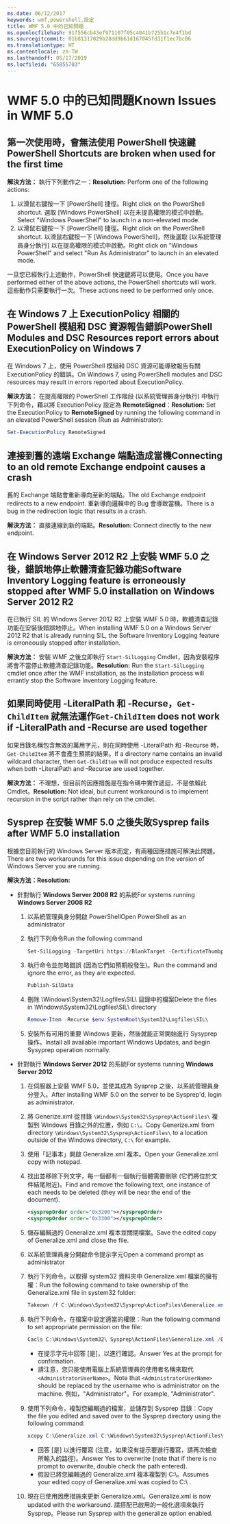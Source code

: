 ```yaml
---
ms.date: 06/12/2017
keywords: wmf,powershell,設定
title: WMF 5.0 中的已知問題
ms.openlocfilehash: 91f556cb43ef971107f05c4041b725b1c7e4f1bd
ms.sourcegitcommit: 01b81317029b28dd9b61d167045fd31f1ec7bc06
ms.translationtype: HT
ms.contentlocale: zh-TW
ms.lasthandoff: 05/17/2019
ms.locfileid: "65855703"
---
```

# <a name="known-issues-in-wmf-50"></a><span data-ttu-id="1137d-103">WMF 5.0 中的已知問題</span><span class="sxs-lookup"><span data-stu-id="1137d-103">Known Issues in WMF 5.0</span></span>

## <a name="powershell-shortcuts-are-broken-when-used-for-the-first-time"></a><span data-ttu-id="1137d-104">第一次使用時，會無法使用 PowerShell 快速鍵</span><span class="sxs-lookup"><span data-stu-id="1137d-104">PowerShell Shortcuts are broken when used for the first time</span></span>

<span data-ttu-id="1137d-105">**解決方法：** 執行下列動作之一：</span><span class="sxs-lookup"><span data-stu-id="1137d-105">**Resolution:** Perform one of the following actions:</span></span>

1. <span data-ttu-id="1137d-106">以滑鼠右鍵按一下 [PowerShell] 捷徑。</span><span class="sxs-lookup"><span data-stu-id="1137d-106">Right click on the PowerShell shortcut.</span></span> <span data-ttu-id="1137d-107">選取 [Windows PowerShell] 以在未提高權限的模式中啟動。</span><span class="sxs-lookup"><span data-stu-id="1137d-107">Select "Windows PowerShell" to launch in a non-elevated mode.</span></span>
2. <span data-ttu-id="1137d-108">以滑鼠右鍵按一下 [PowerShell] 捷徑。</span><span class="sxs-lookup"><span data-stu-id="1137d-108">Right click on the PowerShell shortcut.</span></span> <span data-ttu-id="1137d-109">以滑鼠右鍵按一下 [Windows PowerShell]，然後選取 [以系統管理員身分執行] 以在提高權限的模式中啟動。</span><span class="sxs-lookup"><span data-stu-id="1137d-109">Right click on "Windows PowerShell" and select "Run As Administrator" to launch in an elevated mode.</span></span>

<span data-ttu-id="1137d-110">一旦您已經執行上述動作，PowerShell 快速鍵將可以使用。</span><span class="sxs-lookup"><span data-stu-id="1137d-110">Once you have performed either of the above actions, the PowerShell shortcuts will work.</span></span> <span data-ttu-id="1137d-111">這些動作只需要執行一次。</span><span class="sxs-lookup"><span data-stu-id="1137d-111">These actions need to be performed only once.</span></span>

## <a name="powershell-modules-and-dsc-resources-report-errors-about-executionpolicy-on-windows-7"></a><span data-ttu-id="1137d-112">在 Windows 7 上 ExecutionPolicy 相關的 PowerShell 模組和 DSC 資源報告錯誤</span><span class="sxs-lookup"><span data-stu-id="1137d-112">PowerShell Modules and DSC Resources report errors about ExecutionPolicy on Windows 7</span></span>

<span data-ttu-id="1137d-113">在 Windows 7 上，使用 PowerShell 模組和 DSC 資源可能導致報告有關 ExecutionPolicy 的錯誤。</span><span class="sxs-lookup"><span data-stu-id="1137d-113">On Windows 7, using PowerShell modules and DSC resources may result in errors reported about ExecutionPolicy.</span></span>

<span data-ttu-id="1137d-114">**解決方法：** 在提高權限的 PowerShell 工作階段 (以系統管理員身分執行) 中執行下列命令，藉以將 ExecutionPolicy 設定為 **RemoteSigned**：</span><span class="sxs-lookup"><span data-stu-id="1137d-114">**Resolution:** Set the ExecutionPolicy to **RemoteSigned** by running the following command in an elevated PowerShell session (Run as Administrator):</span></span>

```powershell
Set-ExecutionPolicy RemoteSigned
```

## <a name="connecting-to-an-old-remote-exchange-endpoint-causes-a-crash"></a><span data-ttu-id="1137d-115">連接到舊的遠端 Exchange 端點造成當機</span><span class="sxs-lookup"><span data-stu-id="1137d-115">Connecting to an old remote Exchange endpoint causes a crash</span></span>

<span data-ttu-id="1137d-116">舊的 Exchange 端點會重新導向至新的端點。</span><span class="sxs-lookup"><span data-stu-id="1137d-116">The old Exchange endpoint redirects to a new endpoint.</span></span> <span data-ttu-id="1137d-117">重新導向邏輯中的 Bug 會導致當機。</span><span class="sxs-lookup"><span data-stu-id="1137d-117">There is a bug in the redirection logic that results in a crash.</span></span>

<span data-ttu-id="1137d-118">**解決方法：** 直接連線到新的端點。</span><span class="sxs-lookup"><span data-stu-id="1137d-118">**Resolution:** Connect directly to the new endpoint.</span></span>

## <a name="software-inventory-logging-feature-is-erroneously-stopped-after-wmf-50-installation-on-windows-server-2012-r2"></a><span data-ttu-id="1137d-119">在 Windows Server 2012 R2 上安裝 WMF 5.0 之後，錯誤地停止軟體清查記錄功能</span><span class="sxs-lookup"><span data-stu-id="1137d-119">Software Inventory Logging feature is erroneously stopped after WMF 5.0 installation on Windows Server 2012 R2</span></span>

<span data-ttu-id="1137d-120">在已執行 SIL 的 Windows Server 2012 R2 上安裝 WMF 5.0 時，軟體清查記錄功能在安裝後錯誤地停止。</span><span class="sxs-lookup"><span data-stu-id="1137d-120">When installing WMF 5.0 on a Windows Server 2012 R2 that is already running SIL, the Software Inventory Logging feature is erroneously stopped after installation.</span></span>

<span data-ttu-id="1137d-121">**解決方法：** 安裝 WMF 之後立即執行 `Start-SilLogging` Cmdlet，因為安裝程序將會不當停止軟體清查記錄功能。</span><span class="sxs-lookup"><span data-stu-id="1137d-121">**Resolution:** Run the `Start-SilLogging` cmdlet once after the WMF installation, as the installation process will errantly stop the Software Inventory Logging feature.</span></span>

## <a name="get-childitem-does-not-work-if--literalpath-and--recurse-are-used-together"></a><span data-ttu-id="1137d-122">如果同時使用 -LiteralPath 和 -Recurse，`Get-ChildItem` 就無法運作</span><span class="sxs-lookup"><span data-stu-id="1137d-122">`Get-ChildItem` does not work if -LiteralPath and -Recurse are used together</span></span>

<span data-ttu-id="1137d-123">如果目錄名稱包含無效的萬用字元，則在同時使用 -LiteralPath 和 -Recurse 時，`Get-ChildItem` 將不會產生預期的結果。</span><span class="sxs-lookup"><span data-stu-id="1137d-123">If a directory name contains an invalid wildcard character, then `Get-ChildItem` will not produce expected results when both -LiteralPath and -Recurse are used together.</span></span>

<span data-ttu-id="1137d-124">**解決方法：** 不理想，但目前的因應措施是在指令碼中實作遞迴，不是依賴此 Cmdlet。</span><span class="sxs-lookup"><span data-stu-id="1137d-124">**Resolution:** Not ideal, but current workaround is to implement recursion in the script rather than rely on the cmdlet.</span></span>

## <a name="sysprep-fails-after-wmf-50-installation"></a><span data-ttu-id="1137d-125">Sysprep 在安裝 WMF 5.0 之後失敗</span><span class="sxs-lookup"><span data-stu-id="1137d-125">Sysprep fails after WMF 5.0 installation</span></span>

<span data-ttu-id="1137d-126">根據您目前執行的 Windows Server 版本而定，有兩種因應措施可解決此問題。</span><span class="sxs-lookup"><span data-stu-id="1137d-126">There are two workarounds for this issue depending on the version of Windows Server you are running.</span></span>

<span data-ttu-id="1137d-127">**解決方法：**</span><span class="sxs-lookup"><span data-stu-id="1137d-127">**Resolution:**</span></span>

- <span data-ttu-id="1137d-128">針對執行 **Windows Server 2008 R2** 的系統</span><span class="sxs-lookup"><span data-stu-id="1137d-128">For systems running **Windows Server 2008 R2**</span></span>
  1. <span data-ttu-id="1137d-129">以系統管理員身分開啟 PowerShell</span><span class="sxs-lookup"><span data-stu-id="1137d-129">Open PowerShell as an administrator</span></span>
  2. <span data-ttu-id="1137d-130">執行下列命令</span><span class="sxs-lookup"><span data-stu-id="1137d-130">Run the following command</span></span>

     ```powershell
     Set-SilLogging -TargetUri https://BlankTarget -CertificateThumbprint 0123456789
     ```

  3. <span data-ttu-id="1137d-131">執行命令並忽略錯誤 (因為它們如預期般發生)。</span><span class="sxs-lookup"><span data-stu-id="1137d-131">Run the command and ignore the error, as they are expected.</span></span>

     ```powershell
     Publish-SilData
     ```

  4. <span data-ttu-id="1137d-132">刪除 \Windows\System32\Logfiles\SIL\ 目錄中的檔案</span><span class="sxs-lookup"><span data-stu-id="1137d-132">Delete the files in  \Windows\System32\Logfiles\SIL\ directory</span></span>

     ```powershell
     Remove-Item -Recurse $env:SystemRoot\System32\Logfiles\SIL\
     ```

  5. <span data-ttu-id="1137d-133">安裝所有可用的重要 Windows 更新，然後就能正常開始進行 Sysyprep 操作。</span><span class="sxs-lookup"><span data-stu-id="1137d-133">Install all available important Windows Updates, and begin Sysyprep operation normally.</span></span>

- <span data-ttu-id="1137d-134">針對執行 **Windows Server 2012** 的系統</span><span class="sxs-lookup"><span data-stu-id="1137d-134">For systems running **Windows Server 2012**</span></span>
  1. <span data-ttu-id="1137d-135">在伺服器上安裝 WMF 5.0，並使其成為 Sysprep 之後，以系統管理員身分登入。</span><span class="sxs-lookup"><span data-stu-id="1137d-135">After installing WMF 5.0 on the server to be Sysprep'd, login as administrator.</span></span>
  2. <span data-ttu-id="1137d-136">將 Generize.xml 從目錄 `\Windows\System32\Sysprep\ActionFiles\` 複製到 Windows 目錄之外的位置，例如 `C:\`。</span><span class="sxs-lookup"><span data-stu-id="1137d-136">Copy Generize.xml from directory `\Windows\System32\Sysprep\ActionFiles\` to a location outside of the Windows directory, `C:\` for example.</span></span>
  3. <span data-ttu-id="1137d-137">使用「記事本」開啟 Generalize.xml 複本。</span><span class="sxs-lookup"><span data-stu-id="1137d-137">Open your Generalize.xml copy with notepad.</span></span>
  4. <span data-ttu-id="1137d-138">找出並移除下列文字，每一個都有一個執行個體需要刪除 (它們將位於文件結尾附近)。</span><span class="sxs-lookup"><span data-stu-id="1137d-138">Find and remove the following text, one instance of each needs to be deleted (they will be near the end of the document).</span></span>

     ```xml
     <sysprepOrder order="0x3200"></sysprepOrder>
     <sysprepOrder order="0x3300"></sysprepOrder>
     ```

  5. <span data-ttu-id="1137d-139">儲存編輯過的 Generalize.xml 複本並關閉檔案。</span><span class="sxs-lookup"><span data-stu-id="1137d-139">Save the edited copy of Generalize.xml and close the file.</span></span>
  6. <span data-ttu-id="1137d-140">以系統管理員身分開啟命令提示字元</span><span class="sxs-lookup"><span data-stu-id="1137d-140">Open a command prompt as administrator</span></span>
  7. <span data-ttu-id="1137d-141">執行下列命令，以取得 system32 資料夾中 Generalize.xml 檔案的擁有權︰</span><span class="sxs-lookup"><span data-stu-id="1137d-141">Run the following command to take ownership of the Generalize.xml file in system32 folder:</span></span>

     ```powershell
     Takeown /f C:\Windows\System32\Sysprep\ActionFiles\Generalize.xml
     ```

  8. <span data-ttu-id="1137d-142">執行下列命令，在檔案中設定適當的權限︰</span><span class="sxs-lookup"><span data-stu-id="1137d-142">Run the following command to set appropriate permission on the file:</span></span>

     ```powershell
     Cacls C:\Windows\System32\ Sysprep\ActionFiles\Generalize.xml /G `<AdministratorUserName>`:F
     ```

     - <span data-ttu-id="1137d-143">在提示字元中回答 [是]，以進行確認。</span><span class="sxs-lookup"><span data-stu-id="1137d-143">Answer Yes at the prompt for confirmation.</span></span>
     - <span data-ttu-id="1137d-144">請注意，您只能使用電腦上系統管理員的使用者名稱來取代 `<AdministratorUserName>`。</span><span class="sxs-lookup"><span data-stu-id="1137d-144">Note that `<AdministratorUserName>` should be replaced by the username who is administrator on the machine.</span></span> <span data-ttu-id="1137d-145">例如，"Administrator"。</span><span class="sxs-lookup"><span data-stu-id="1137d-145">For example, "Administrator".</span></span>

  9. <span data-ttu-id="1137d-146">使用下列命令，複製您編輯過的檔案，並儲存到 Sysprep 目錄︰</span><span class="sxs-lookup"><span data-stu-id="1137d-146">Copy the file you edited and saved over to the Sysprep directory using the following command:</span></span>

     ```powershell
     xcopy C:\Generalize.xml C:\Windows\System32\Sysprep\ActionFiles\Generalize.xml
     ```

     - <span data-ttu-id="1137d-147">回答 [是] 以進行覆寫 (注意，如果沒有提示要進行覆寫，請再次檢查所輸入的路徑)。</span><span class="sxs-lookup"><span data-stu-id="1137d-147">Answer Yes to overwrite (note that if there is no prompt to overwrite, double check the path entered).</span></span>
     - <span data-ttu-id="1137d-148">假設已將您編輯過的 Generalize.xml 複本複製到 C:\。</span><span class="sxs-lookup"><span data-stu-id="1137d-148">Assumes your edited copy of Generalize.xml was copied to C:\ .</span></span>

  10. <span data-ttu-id="1137d-149">現在已使用因應措施來更新 Generalize.xml。</span><span class="sxs-lookup"><span data-stu-id="1137d-149">Generalize.xml is now updated with the workaround.</span></span> <span data-ttu-id="1137d-150">請搭配已啟用的一般化選項來執行 Sysprep。</span><span class="sxs-lookup"><span data-stu-id="1137d-150">Please run Sysprep with the generalize option enabled.</span></span>